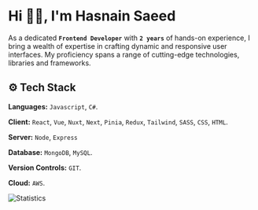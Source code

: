 
# Hi 👋🏻, I'm Hasnain Saeed

As a dedicated **`Frontend Developer`** with **`2 years`** of hands-on experience, I bring a wealth of expertise in crafting dynamic and responsive user interfaces. My proficiency spans a range of cutting-edge technologies, libraries and frameworks.


## ⚙️ Tech Stack

**Languages:** `Javascript`, `C#`.

**Client:** `React`, `Vue`, `Nuxt`, `Next`, `Pinia`, `Redux`, `Tailwind`, `SASS`, `CSS`, `HTML`.

**Server:** `Node`, `Express`

**Database:** `MongoDB`, `MySQL`.

**Version Controls:** `GIT`.

**Cloud:** `AWS`.

![Statistics](https://github-profile-summary-cards.vercel.app/api/cards/profile-details?username=Hasnain-js&theme=transparent)

